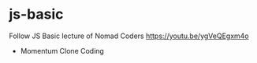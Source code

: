 # js-basic
Follow JS Basic lecture of Nomad Coders https://youtu.be/ygVeQEgxm4o
- Momentum Clone Coding
